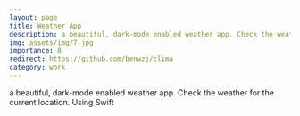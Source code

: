 ```yaml
---
layout: page
title: Weather App
description: a beautiful, dark-mode enabled weather app. Check the weather for the current location. Using Swift
img: assets/img/7.jpg
importance: 8
redirect: https://github.com/benwzj/clima
category: work
---
```


a beautiful, dark-mode enabled weather app. Check the weather for the current location. Using Swift
